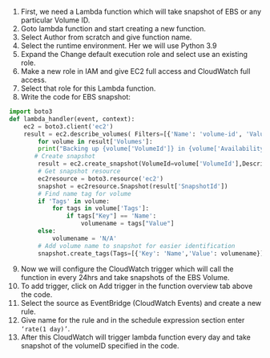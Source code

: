 1.	First, we need a Lambda function which will take snapshot of EBS or any particular Volume ID.
2.	Goto lambda function and start creating a new function.
3.	Select Author from scratch and give function name.
4.	Select the runtime environment. Her we will use Python 3.9
5.	Expand the Change default execution role and select use an existing role.
6.	Make a new role in IAM and give EC2 full access and CloudWatch full access. 
7.	Select that role for this Lambda function.
8.	Write the code for EBS snapshot:
```python
import boto3
def lambda_handler(event, context):
    ec2 = boto3.client('ec2')
    result = ec2.describe_volumes( Filters=[{'Name': 'volume-id', 'Values': ['<VolumeID_for_snapshot>']}])
        for volume in result['Volumes']:
        print("Backing up {volume['VolumeId']} in {volume['AvailabilityZone']}")
       # Create snapshot
        result = ec2.create_snapshot(VolumeId=volume['VolumeId'],Description='Created by Lambda backup function ebs-snapshots')
        # Get snapshot resource
        ec2resource = boto3.resource('ec2')
        snapshot = ec2resource.Snapshot(result['SnapshotId'])
        # Find name tag for volume
        if 'Tags' in volume:
            for tags in volume['Tags']:
                if tags["Key"] == 'Name':
                    volumename = tags["Value"]
        else:
            volumename = 'N/A'
        # Add volume name to snapshot for easier identification
        snapshot.create_tags(Tags=[{'Key': 'Name','Value': volumename}])
```
9.	Now we will configure the CloudWatch trigger which will call the function in every 24hrs and take snapshots of the EBS Volume. 
10.	To add trigger, click on Add trigger in the function overview tab above the code.
11.	Select the source as EventBridge (CloudWatch Events) and create a new rule.
12.	Give name for the rule and in the schedule expression section enter ```‘rate(1 day)’```.
13.	 After this CloudWatch will trigger lambda function every day and take snapshot of the volumeID specified in the code.

